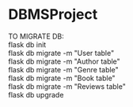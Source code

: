 # DBMSProject

TO MIGRATE DB: <br />
flask db init <br />
flask db migrate -m "User table" <br />
flask db migrate -m "Author table" <br />
flask db migrate -m "Genre table" <br />
flask db migrate -m "Book table" <br />
flask db migrate -m "Reviews table" <br />
flask db upgrade <br />
